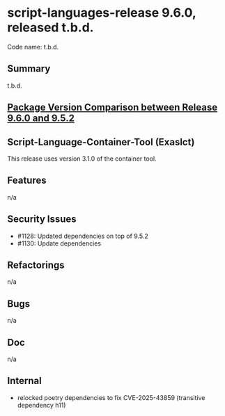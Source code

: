 # script-languages-release 9.6.0, released t.b.d.

Code name: t.b.d.

## Summary

t.b.d.

## [Package Version Comparison between Release 9.6.0 and 9.5.2](package_diffs/9.6.0/README.md)

## Script-Language-Container-Tool (Exaslct)

This release uses version 3.1.0 of the container tool.

## Features

n/a

## Security Issues

 - #1128: Updated dependencies on top of 9.5.2
 - #1130: Update dependencies

## Refactorings

n/a

## Bugs

n/a

## Doc

n/a

## Internal

 - relocked poetry dependencies to fix CVE-2025-43859 (transitive dependency h11)